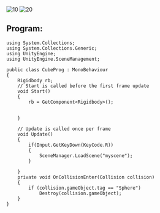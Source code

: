 ![10](https://user-images.githubusercontent.com/93587823/203218507-aa22377d-e2a3-435b-853b-20e2348f1629.png)
![20](https://user-images.githubusercontent.com/93587823/203218522-a5174673-0d0b-4e21-b8a4-c24654ea03a9.png)

## Program:
```
using System.Collections;
using System.Collections.Generic;
using UnityEngine;
using UnityEngine.SceneManagement;

public class CubeProg : MonoBehaviour
{
    Rigidbody rb;
    // Start is called before the first frame update
    void Start()
    {
        rb = GetComponent<Rigidbody>();
        
        
    }

    // Update is called once per frame
    void Update()
    {
        if(Input.GetKeyDown(KeyCode.R))
        {
            SceneManager.LoadScene("myscene");
        }
         
    }
    private void OnCollisionEnter(Collision collision)
    {
        if (collision.gameObject.tag == "Sphere")
            Destroy(collision.gameObject);
    }
}

```
